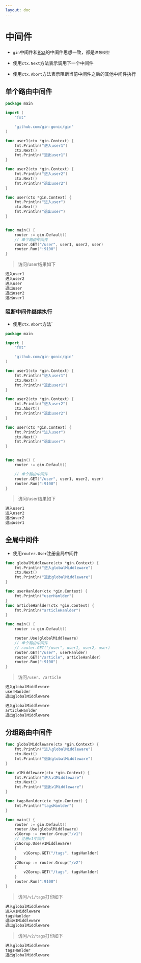 ```yaml
---
layout: doc
---
```


# 中间件

- `gin`中间件和[Koa](https://github.com/koajs/koa)的中间件思想一致，都是`洋葱模型`

- 使用`ctx.Next`方法表示调用下一个中间件
- 使用`ctx.Abort`方法表示阻断当前中间件之后的其他中间件执行

## 单个路由中间件

```Go
package main

import (
	"fmt"

	"github.com/gin-gonic/gin"
)

func user1(ctx *gin.Context) {
	fmt.Println("进入user1")
	ctx.Next()
	fmt.Println("退出user1")
}

func user2(ctx *gin.Context) {
	fmt.Println("进入user2")
	ctx.Next()
	fmt.Println("退出user2")
}

func user(ctx *gin.Context) {
	fmt.Println("进入user")
	ctx.Next()
	fmt.Println("退出user")
}


func main() {
	router := gin.Default()
	// 单个路由中间件
	router.GET("/user", user1, user2, user)
	router.Run(":9100")
}
```
> 访问/user结果如下

```Go
进入user1
进入user2
进入user
退出user
退出user2
退出user1
```
### 阻断中间件继续执行

- 使用`ctx.Abort`方法`

```Go
package main

import (
	"fmt"

	"github.com/gin-gonic/gin"
)

func user1(ctx *gin.Context) {
	fmt.Println("进入user1")
	ctx.Next()
	fmt.Println("退出user1")
}

func user2(ctx *gin.Context) {
	fmt.Println("进入user2")
	ctx.Abort()
	fmt.Println("退出user2")
}

func user(ctx *gin.Context) {
	fmt.Println("进入user")
	ctx.Next()
	fmt.Println("退出user")
}


func main() {
	router := gin.Default()

	// 单个路由中间件
	router.GET("/user", user1, user2, user)
	router.Run(":9100")
}
```

> 访问/user结果如下

```Go
进入user1
进入user2
退出user2
退出user1
```

## 全局中间件

- 使用`router.User`注册全局中间件

```Go
func globalMiddleware(ctx *gin.Context) {
	fmt.Println("进入globalMiddleware")
	ctx.Next()
	fmt.Println("退出globalMiddleware")	
}

func userHanlder(ctx *gin.Context) {
	fmt.Println("userHanlder")
}
func articleHanlder(ctx *gin.Context) {
	fmt.Println("articleHanlder")
}

func main() {
	router := gin.Default()

	router.Use(globalMiddleware)
	// 单个路由中间件
	// router.GET("/user", user1, user2, user)
	router.GET("/user", userHanlder)
	router.GET("/article", articleHanlder)
	router.Run(":9100")
}
```

> 访问`/user`、`/article`

```Go
进入globalMiddleware
userHanlder
退出globalMiddleware

进入globalMiddleware
articleHanlder
退出globalMiddleware
```

## 分组路由中间件

```Go
func globalMiddleware(ctx *gin.Context) {
	fmt.Println("进入globalMiddleware")
	ctx.Next()
	fmt.Println("退出globalMiddleware")	
}

func v1Middleware(ctx *gin.Context) {
	fmt.Println("进入v1Middleware")
	ctx.Next()
	fmt.Println("退出v1Middleware")	
}

func tagsHanlder(ctx *gin.Context) {
	fmt.Println("tagsHanlder")
}

func main() {
	router := gin.Default()
	router.Use(globalMiddleware)
	v1Gorup := router.Group("/v1")
	// 注册v1中间件
	v1Gorup.Use(v1Middleware)
	{
		v1Gorup.GET("/tags", tagsHanlder)
	}
	v2Gorup := router.Group("/v2")
	{
		v2Gorup.GET("/tags", tagsHanlder)
	}
	router.Run(":9100")
}
```

> 访问`/v1/tags`打印如下

```Go
进入globalMiddleware
进入v1Middleware
tagsHanlder
退出v1Middleware
退出globalMiddleware
```
> 访问`/v2/tags`打印如下

```Go
进入globalMiddleware
tagsHanlder
退出globalMiddleware
```
